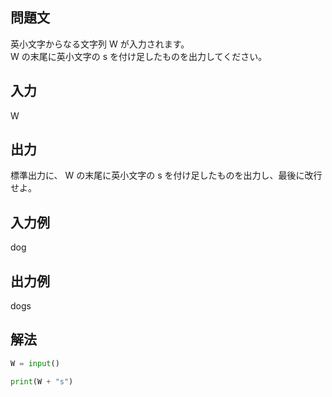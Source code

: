 ## 問題文
英小文字からなる文字列 W が入力されます。  
W の末尾に英小文字の s を付け足したものを出力してください。
## 入力
W
## 出力
標準出力に、 W の末尾に英小文字の s を付け足したものを出力し、最後に改行せよ。
## 入力例
dog
## 出力例
dogs
## 解法

```python
W = input()

print(W + "s")
